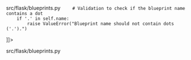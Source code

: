 <change>
<file change-number-for-this-file="1">src/flask/blueprints.py</file>
<original line-count="14" no-ellipsis="true"><![CDATA[
        self.deferred_functions: t.List[DeferredSetupFunction] = []
        if url_defaults is None:
            url_defaults = {}
        self.url_values_defaults = url_defaults
        self.cli_group = cli_group
        self._blueprints: t.List[t.Tuple["Blueprint", dict]] = []
]]></original>
<modified no-ellipsis="true"><![CDATA[
        self.deferred_functions: t.List[DeferredSetupFunction] = []
        if url_defaults is None:
            url_defaults = {}
        self.url_values_defaults = url_defaults
        self.cli_group = cli_group
        self._blueprints: t.List[t.Tuple["Blueprint", dict]] = []

        # Validation to check if the blueprint name contains a dot
        if '.' in self.name:
            raise ValueError("Blueprint name should not contain dots ('.').")
]]></modified>
</change>

<change>
<file change-number-for-this-file="2">src/flask/blueprints.py</file>
<original line-count="10" no-ellipsis="true"><![CDATA[
        if url_defaults is None:
            url_defaults = {}
        self.url_values_defaults = url_defaults
        self.cli_group = cli_group
        self._blueprints: t.List[t.Tuple["Blueprint", dict]] = []
        if url_defaults is None:
            url_defaults = {}
        if '.' in self.name:
            raise ValueError("Blueprint name should not contain dots ('.').")
]]></original>
<modified no-ellipsis="true"><![CDATA[
        if url_defaults is None:
            url_defaults = {}
        self.url_values_defaults = url_defaults
        self.cli_group = cli_group
        self._blueprints: t.List[t.Tuple["Blueprint", dict]] = []
]]></modified>
</change>
</change>